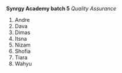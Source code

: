 **Synrgy Academy batch 5**
*Quality Assurance*

1. Andre
2. Dava 
3. Dimas 
4. Itsna
5. Nizam
6. Shofia 
8. Tiara 
9. Wahyu